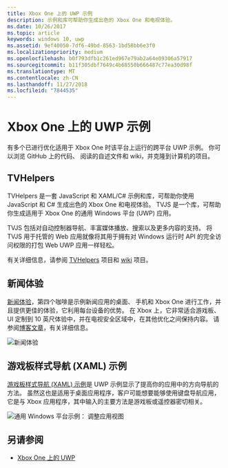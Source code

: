 ```yaml
---
title: Xbox One 上的 UWP 示例
description: 示例和库可帮助你生成出色的 Xbox One 和电视体验。
ms.date: 10/26/2017
ms.topic: article
keywords: windows 10, uwp
ms.assetid: 9ef40050-7df6-49bd-8563-1bd58bb6e3f0
ms.localizationpriority: medium
ms.openlocfilehash: b0f793dfb1c261ed967e79ab2a64e09306a57917
ms.sourcegitcommit: b11f305dbf7649c4b68550b666487c77ea30d98f
ms.translationtype: MT
ms.contentlocale: zh-CN
ms.lasthandoff: 11/27/2018
ms.locfileid: "7844535"
---
```

# <a name="uwp-on-xbox-one-samples"></a>Xbox One 上的 UWP 示例

有多个已进行优化适用于 Xbox One 时该平台上运行的跨平台 UWP 示例。 你可以浏览 GitHub 上的代码、 阅读的自述文件和 wiki，并克隆到计算机的项目。

## <a name="tvhelpers"></a>TVHelpers

TVHelpers 是一套 JavaScript 和 XAML/C# 示例和库，可帮助你使用 JavaScript 和 C# 生成出色的 Xbox One 和电视体验。 TVJS 是一个库，可帮助你生成适用于 Xbox One 的通用 Windows 平台 (UWP) 应用。

TVJS 包括对自动控制器导航、丰富媒体播放、搜索以及更多内容的支持。 将 TVJS 用于托管的 Web 应用就像将其用于拥有对 Windows 运行时 API 的完全访问权限的打包 Web UWP 应用一样轻松。

有关详细信息，请参阅 [TVHelpers](https://github.com/Microsoft/TVHelpers) 项目和 [wiki](https://github.com/Microsoft/TVHelpers/wiki) 项目。

## <a name="the-news-experience"></a>新闻体验

[新闻体验](https://github.com/Microsoft/uwp-experiences/tree/news/apps/News)，第四个咖啡是示例新闻应用的桌面、 手机和 Xbox One 进行工作，并且提供更佳的体验，它利用每台设备的优势。 在 Xbox 上，它非常适合游戏板、 UI 定制到 10 英尺体验中，并在电视安全区域中，在其他优化之间保持内容。 请参阅[博客文章](https://blogs.windows.com/buildingapps/2016/09/09/tailoring-your-app-for-xbox-and-the-tv-app-dev-on-xbox-series/)，有关详细信息。

![新闻体验](images/samples-1.png)

## <a name="gamepad-style-navigation-xaml-sample"></a>游戏板样式导航 (XAML) 示例

[游戏板样式导航 (XAML) 示例](https://github.com/Microsoft/Windows-universal-samples/tree/master/Samples/XamlGamepadNavigation)是 UWP 示例显示了提高你的应用中的方向导航的方法。 虽然这也是适用于桌面应用程序，客户可能想要能够使用键盘导航应用，它是与 Xbox 应用程序，其中输入的主要方法是游戏板或遥控器密切相关。

![通用 Windows 平台示例： 调整应用视图](images/samples-2.png)

## <a name="see-also"></a>另请参阅

- [Xbox One 上的 UWP](index.md)
